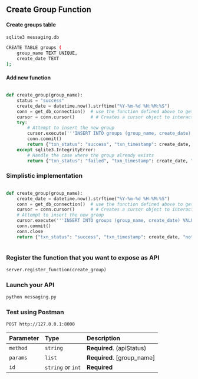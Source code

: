 ## Create Group Function

#### Create groups table
```bash
sqlite3 messaging.db

CREATE TABLE groups (
    group_name TEXT UNIQUE,
    create_date TEXT
);
```

#### Add new function
```python

def create_group(group_name):
    status = "success"
    create_date = datetime.now().strftime("%Y-%m-%d %H:%M:%S")
    conn = get_db_connection()  # use the function defined above to get a connection to DB
    cursor = conn.cursor()      # # Creates a cursor object to interact with the database.
    try:
        # Attempt to insert the new group
        cursor.execute('''INSERT INTO groups (group_name, create_date) VALUES (?, ?)''',(group_name, create_date))
        conn.commit()
        return {"txn_status": "success", "txn_timestamp": create_date, "notes": "group is created with name: " + group_name}
    except sqlite3.IntegrityError:
        # Handle the case where the group already exists
        return {"txn_status": "failed", "txn_timestamp": create_date, "notes": "group already exists: " + group_name}

```
### Simplistic implementation
```python

def create_group(group_name):
    create_date = datetime.now().strftime("%Y-%m-%d %H:%M:%S")
    conn = get_db_connection()  # use the function defined above to get a connection to DB
    cursor = conn.cursor()      # # Creates a cursor object to interact with the database.
    # Attempt to insert the new group
    cursor.execute('''INSERT INTO groups (group_name, create_date) VALUES (?, ?)''',(group_name, create_date))
    conn.commit()
    conn.close
    return {"txn_status": "success", "txn_timestamp": create_date, "notes": "group is created with name: " + group_name}
   
```




### Register the function that you want to expose as API
```python
server.register_function(create_group)
```

### Launch your API
```bash
python messaging.py
```

### Test using Postman
```http
POST http://127.0.0.1:8000
```

| Parameter | Type     | Description                |
| :-------- | :------- | :------------------------- |
| `method`  | `string` | **Required**. (apiStatus)   |
| `params`  | `list`   | **Required**. [group_name]  |
| `id    `  | `string` or `int` | **Required**      |

